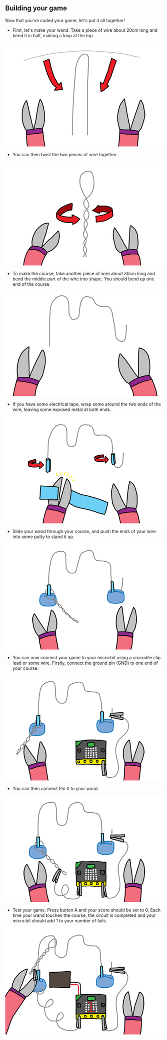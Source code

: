 ## Building your game

Now that you've coded your game, let's put it all together!

+ First, let's make your wand. Take a piece of wire about 20cm long and bend it in half, making a loop at the top.

![screenshot](images/frustration-wand-bend.png)

+ You can then twist the two pieces of wire together.

![screenshot](images/frustration-wand-twist.png)

+ To make the course, take another piece of wire about 30cm long and bend the middle part of the wire into shape. You should bend up one end of the course.

![screenshot](images/frustration-course-bend.png)

+ If you have some electrical tape, wrap some around the two ends of the wire, leaving some exposed metal at both ends.

![screenshot](images/frustration-course-tape.png)

+ Slide your wand through your course, and push the ends of your wire into some putty to stand it up.

![screenshot](images/frustration-course-putty.png)

+ You can now connect your game to your micro:bit using a crocodile clip lead or some wire. Firstly, connect the ground pin (GND) to one end of your course.

![screenshot](images/frustration-gnd-connect.png)

+ You can then connect Pin 0 to your wand.

![screenshot](images/frustration-pin0-connect.png)

+ Test your game. Press button A and your score should be set to 0. Each time your wand touches the course, the circuit is completed and your micro:bit should add 1 to your number of fails.

![screenshot](images/frustration-final.png)